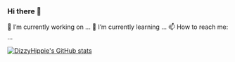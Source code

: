 ### Hi there 👋
 

🔭 I’m currently working on ...
🌱 I’m currently learning ...
📫 How to reach me: ...


[![DizzyHippie's GitHub stats](https://github-readme-stats.vercel.app/api?username=dizzyhippie)](https://github.com/dizzyhippie/github-readme-stats)
